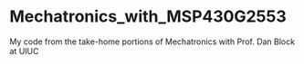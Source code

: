# Mechatronics_with_MSP430G2553
My code from the take-home portions of Mechatronics with Prof. Dan Block at UIUC
